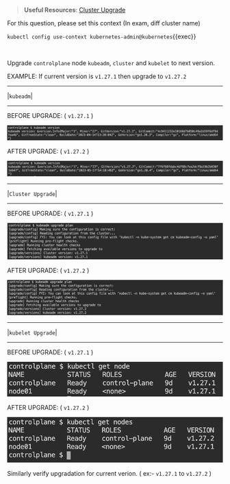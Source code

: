 
> <strong>Useful Resources</strong>: [Cluster Upgrade](https://kubernetes.io/docs/tasks/administer-cluster/kubeadm/kubeadm-upgrade/)

For this question, please set this context (In exam, diff cluster name)

`kubectl config use-context kubernetes-admin@kubernetes`{{exec}}

<br>


Upgrade `controlplane` node `kubeadm`, `cluster` and `kubelet` to next version.

EXAMPLE: If current version is `v1.27.1` then upgrade to `v1.27.2`

***********
|`kubeadm`|
***********

BEFORE UPGRADE: ( `v1.27.1` )

![Scan results](./2.png)

AFTER UPGRADE: ( `v1.27.2` )

![Scan results](./b.png)

*******************
|`Cluster Upgrade`|
*******************

BEFORE UPGRADE: ( `v1.27.1` )

![Scan results](./3.png)

AFTER UPGRADE: ( `v1.27.2` )

![Scan results](./c.png)

*******************
|`kubelet Upgrade`|
*******************

BEFORE UPGRADE: ( `v1.27.1` )

![Scan results](./1.png)

AFTER UPGRADE: ( `v1.27.2` )

![Scan results](./a.png)

Similarly verify upgradation for current verion. ( ex:- `v1.27.1` to `v1.27.2` )